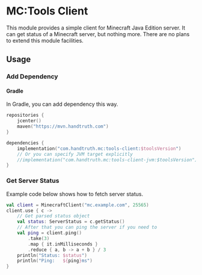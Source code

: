 MC:Tools Client
======================================

This module provides a simple client for Minecraft Java Edition server. It can
get status of a Minecraft server, but nothing more. There are no plans to
extend this module facilities.

Usage
--------------------------------------

### Add Dependency

#### Gradle

In Gradle, you can add dependency this way.

```kotlin
repositories {
    jcenter()
    maven("https://mvn.handtruth.com")
}

dependencies {
    implementation("com.handtruth.mc:tools-client:$toolsVersion")
    // Or you can specify JVM target explicitly
    //implementation("com.handtruth.mc:tools-client-jvm:$toolsVersion")
}
```

### Get Server Status

Example code below shows how to fetch server status.

```kotlin
val client = MinecraftClient("mc.example.com", 25565)
client.use { c ->
    // Get parsed status object
    val status: ServerStatus = c.getStatus()
    // After that you can ping the server if you need to
    val ping = client.ping()
        .take(3)
        .map { it.inMilliseconds }
        .reduce { a, b -> a + b } / 3
    println("Status: $status")
    println("Ping:   ${ping}ms")
}
```
